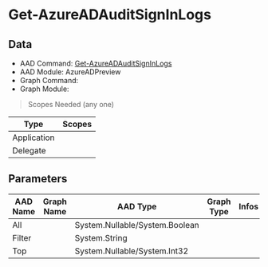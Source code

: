 # Get-AzureADAuditSignInLogs

## Data

+ AAD Command: [Get-AzureADAuditSignInLogs](https://docs.microsoft.com/en-us/powershell/module/AzureAD/Get-AzureADAuditSignInLogs?view=azureadps-2.0-preview)
+ AAD Module: AzureADPreview
+ Graph Command: 
+ Graph Module: 

> Scopes Needed (any one)

|Type|Scopes|
|---|---|
|Application||
|Delegate||

## Parameters

|AAD Name|Graph Name|AAD Type|Graph Type|Infos|
|---|---|---|---|---|
|All||System.Nullable/System.Boolean|||
|Filter||System.String|||
|Top||System.Nullable/System.Int32|||

